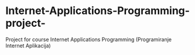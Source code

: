 # Internet-Applications-Programming-project-
Project for course  Internet Applications Programming (Programiranje Internet Aplikacija) 
